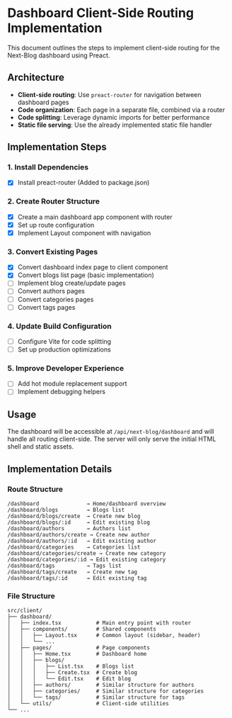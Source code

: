 # Dashboard Client-Side Routing Implementation

This document outlines the steps to implement client-side routing for the Next-Blog dashboard using Preact.

## Architecture

- **Client-side routing**: Use `preact-router` for navigation between dashboard pages
- **Code organization**: Each page in a separate file, combined via a router
- **Code splitting**: Leverage dynamic imports for better performance
- **Static file serving**: Use the already implemented static file handler

## Implementation Steps

### 1. Install Dependencies

- [x] Install preact-router (Added to package.json)

### 2. Create Router Structure

- [x] Create a main dashboard app component with router
- [x] Set up route configuration
- [x] Implement Layout component with navigation

### 3. Convert Existing Pages

- [x] Convert dashboard index page to client component
- [x] Convert blogs list page (basic implementation)
- [ ] Implement blog create/update pages
- [ ] Convert authors pages
- [ ] Convert categories pages
- [ ] Convert tags pages

### 4. Update Build Configuration

- [ ] Configure Vite for code splitting
- [ ] Set up production optimizations

### 5. Improve Developer Experience

- [ ] Add hot module replacement support
- [ ] Implement debugging helpers

## Usage

The dashboard will be accessible at `/api/next-blog/dashboard` and will handle all routing client-side. The server will only serve the initial HTML shell and static assets.

## Implementation Details

### Route Structure

```
/dashboard               → Home/dashboard overview
/dashboard/blogs         → Blogs list
/dashboard/blogs/create  → Create new blog
/dashboard/blogs/:id     → Edit existing blog
/dashboard/authors       → Authors list
/dashboard/authors/create → Create new author
/dashboard/authors/:id   → Edit existing author
/dashboard/categories    → Categories list
/dashboard/categories/create → Create new category
/dashboard/categories/:id → Edit existing category
/dashboard/tags          → Tags list
/dashboard/tags/create   → Create new tag
/dashboard/tags/:id      → Edit existing tag
```

### File Structure

```
src/client/
├── dashboard/
│   ├── index.tsx           # Main entry point with router
│   ├── components/         # Shared components
│   │   ├── Layout.tsx      # Common layout (sidebar, header)
│   │   └── ... 
│   ├── pages/              # Page components
│   │   ├── Home.tsx        # Dashboard home
│   │   ├── blogs/
│   │   │   ├── List.tsx    # Blogs list
│   │   │   ├── Create.tsx  # Create blog
│   │   │   └── Edit.tsx    # Edit blog
│   │   ├── authors/        # Similar structure for authors
│   │   ├── categories/     # Similar structure for categories
│   │   └── tags/           # Similar structure for tags
│   └── utils/              # Client-side utilities
└── ...
```
